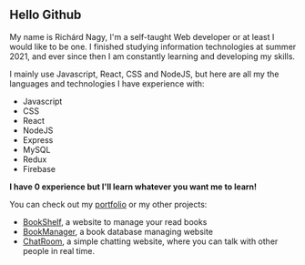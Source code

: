 ## Hello Github

My name is Richárd Nagy, I'm a self-taught Web developer or at least I would like to be one. I finished studying information technologies at summer 2021, and ever since then I am constantly learning and developing my skills.

I mainly use Javascript, React, CSS and NodeJS, but here are all my the languages and technologies I have experience with:
- Javascript
- CSS
- React
- NodeJS
- Express
- MySQL
- Redux
- Firebase

**I have 0 experience but I'll learn whatever you want me to learn!**

You can check out my [portfolio](https://richard-nagy.github.io/Portfolio/ "portfolio") or my other projects:
- [BookShelf][BookShelf], a website to manage your read books
- [BookManager][BookManager], a book database managing website
- [ChatRoom](https://github.com/richard-nagy/ChatRoom), a simple chatting website, where you can talk with other people in real time.

[BookShelf]: https://github.com/BigRicsoo/BookShelf "BookShelf"
[BookManager]: https://github.com/richard-nagy/BookManager "BookManager"

